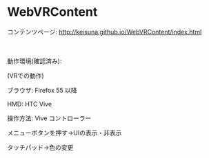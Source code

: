 WebVRContent
====

コンテンツページ:
http://keisuna.github.io/WebVRContent/index.html


　　　

動作環境(確認済み):

(VRでの動作)

ブラウザ: Firefox 55 以降

HMD: HTC Vive


操作方法:
Vive コントローラー

メニューボタンを押す→UIの表示・非表示

タッチパッド→色の変更

